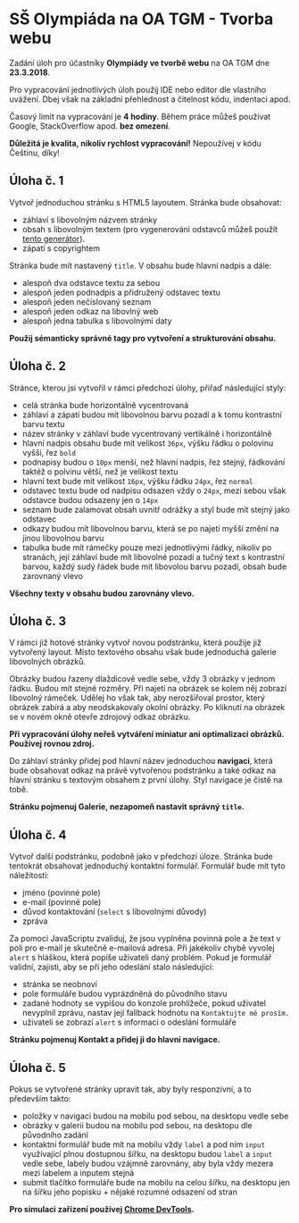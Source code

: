 # SŠ Olympiáda na OA TGM - Tvorba webu

Zadání úloh pro účastníky **Olympiády ve tvorbě webu** na OA TGM dne **23.3.2018**.

Pro vypracování jednotlivých úloh použij IDE nebo editor dle vlastního uvážení. Dbej však na základní přehlednost a čitelnost kódu, indentaci apod.

Časový limit na vypracování je **4 hodiny**.
Během práce můžeš používat Google, StackOverflow apod. **bez omezení**.

**Důležitá je kvalita, nikoliv rychlost vypracování!**
Nepoužívej v kódu Češtinu, díky!

## Úloha č. 1

Vytvoř jednoduchou stránku s HTML5 layoutem. Stránka bude obsahovat:

* záhlaví s libovolným názvem stránky
* obsah s libovolným textem (pro vygenerování odstavců můžeš použít [tento generátor](https://cs.lipsum.com/)).
* zápatí s copyrightem

Stránka bude mít nastavený `title`. V obsahu bude hlavní nadpis a dále:

* alespoň dva odstavce textu za sebou
* alespoň jeden podnadpis a přidružený odstavec textu
* alespoň jeden nečíslovaný seznam
* alespoň jeden odkaz na libovlný web
* alespoň jedna tabulka s libovolnými daty

**Použij sémanticky správné tagy pro vytvoření a strukturování obsahu.**

## Úloha č. 2

Stránce, kterou jsi vytvořil v rámci předchozí úlohy, přiřaď následující styly:

* celá stránka bude horizontálně vycentrovaná
* záhlaví a zápatí budou mít libovolnou barvu pozadí a k tomu kontrastní barvu textu
* název stránky v záhlaví bude vycentrovaný vertikálně i horizontálně
* hlavní nadpis obsahu bude mít velikost `36px`, výšku řádku o polovinu vyšší, řez `bold`
* podnapisy budou o `10px` menší, než hlavní nadpis, řez stejný, řádkování taktéž o polvinu větší, než je velikost textu
* hlavní text bude mít velikost `16px`, výšku řádku `24px`, řez `normal`
* odstavec textu bude od nadpisu odsazen vždy o `24px`, mezi sebou však odstavce budou odsazeny jen o `14px`
* seznam bude zalamovat obsah uvnitř odrážky a styl bude mít stejný jako odstavec
* odkazy budou mít libovolnou barvu, která se po najetí myšší změní na jinou libovolnou barvu
* tabulka bude mít rámečky pouze mezi jednotlivými řádky, nikoliv po stranách, její záhlaví bude mít libovolné pozadí a tučný text s kontrastní barvou, každý sudý řádek bude mít libovolou barvu pozadí, obsah bude zarovnaný vlevo

**Všechny texty v obsahu budou zarovnány vlevo.**

## Úloha č. 3

V rámci již hotové stránky vytvoř novou podstránku, která použije již vytvořený layout. Místo textového obsahu však bude jednoduchá galerie libovolných obrázků.

Obrázky budou řazeny dlaždicově vedle sebe, vždy 3 obrázky v jednom řádku. Budou mít stejné rozměry. Při najetí na obrázek se kolem něj zobrazí libovolný rámeček. Udělej ho však tak, aby nerozšiřoval prostor, který obrázek zabírá a aby neodskakovaly okolní obrázky. Po kliknutí na obrázek se v novém okně otevře zdrojový odkaz obrázku.

**Při vypracování úlohy neřeš vytváření miniatur ani optimalizaci obrázků. Používej rovnou zdroj.**

Do záhlaví stránky přidej pod hlavní název jednoduchou **navigaci**, která bude obsahovat odkaz na právě vytvořenou podstránku a také odkaz na hlavní stránku s textovým obsahem z první úlohy. Styl navigace je čistě na tobě.

**Stránku pojmenuj Galerie, nezapomeň nastavit správný `title`.**

## Úloha č. 4

Vytvoř další podstránku, podobně jako v předchozí úloze. Stránka bude tentokrát obsahovat jednoduchý kontaktní formulář. Formulář bude mít tyto náležitosti:

* jméno (povinné pole)
* e-mail (povinné pole)
* důvod kontaktování (`select` s libovolnými důvody)
* zpráva

Za pomoci JavaScriptu zvaliduj, že jsou vyplněna povinná pole a že text v poli pro e-mail je skutečně e-mailová adresa. Při jakékoliv chybě vyvolej `alert` s hláškou, která popíše uživateli daný problém. Pokud je formulář validní, zajisti, aby se při jeho odeslání stalo následující:

* stránka se neobnoví
* pole formuláře budou vyprázdněná do původního stavu
* zadané hodnoty se vypíšou do konzole prohlížeče, pokud uživatel nevyplnil zprávu, nastav její fallback hodnotu na `Kontaktujte mě prosím.`
* uživateli se zobrazí `alert` s informací o odeslání formuláře

**Stránku pojmenuj Kontakt a přidej ji do hlavní navigace.**

## Úloha č. 5

Pokus se vytvořené stránky upravit tak, aby byly responzivní, a to především takto:

* položky v navigaci budou na mobilu pod sebou, na desktopu vedle sebe
* obrázky v galerii budou na mobilu pod sebou, na desktopu dle původního zadání
* kontaktní formulář bude mít na mobilu vždy `label` a pod ním `input` využívající plnou dostupnou šířku, na desktopu budou `label` a `input` vedle sebe, labely budou vzájmně zarovnány, aby byla vždy mezera mezi labelem a inputem stejná
* submit tlačítko formuláře bude na mobilu na celou šířku, na desktopu jen na šířku jeho popisku + nějaké rozumné odsazení od stran

**Pro simulaci zařízení používej [Chrome DevTools](https://developer.chrome.com/devtools).**
